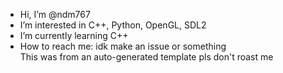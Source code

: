 - Hi, I’m @ndm767
- I’m interested in C++, Python, OpenGL, SDL2
- I’m currently learning C++
- How to reach me: idk make an issue or something  
This was from an auto-generated template pls don't roast me
<!---
ndm767/ndm767 is a ✨ special ✨ repository because its `README.md` (this file) appears on your GitHub profile.
You can click the Preview link to take a look at your changes.
--->
